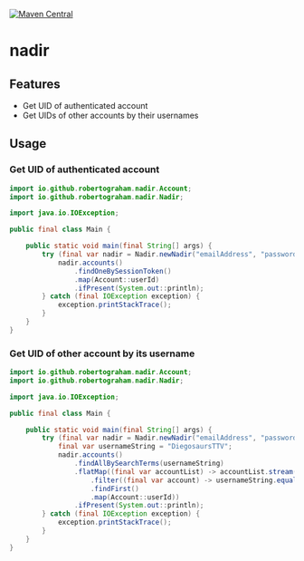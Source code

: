 [![Maven Central](https://img.shields.io/maven-central/v/io.github.robertograham/nadir.svg?label=Maven%20Central&style=flat-square)](https://search.maven.org/search?q=g:%22io.github.robertograham%22%20AND%20a:%22nadir%22)

# nadir

## Features

* Get UID of authenticated account
* Get UIDs of other accounts by their usernames

## Usage

### Get UID of authenticated account

```java
import io.github.robertograham.nadir.Account;
import io.github.robertograham.nadir.Nadir;

import java.io.IOException;

public final class Main {

    public static void main(final String[] args) {
        try (final var nadir = Nadir.newNadir("emailAddress", "password")) {
            nadir.accounts()
                .findOneBySessionToken()
                .map(Account::userId)
                .ifPresent(System.out::println);
        } catch (final IOException exception) {
            exception.printStackTrace();
        }
    }
}
```

### Get UID of other account by its username

```java
import io.github.robertograham.nadir.Account;
import io.github.robertograham.nadir.Nadir;

import java.io.IOException;

public final class Main {

    public static void main(final String[] args) {
        try (final var nadir = Nadir.newNadir("emailAddress", "password")) {
            final var usernameString = "DiegosaursTTV";
            nadir.accounts()
                .findAllBySearchTerms(usernameString)
                .flatMap((final var accountList) -> accountList.stream()
                    .filter((final var account) -> usernameString.equalsIgnoreCase(account.username()))
                    .findFirst()
                    .map(Account::userId))
                .ifPresent(System.out::println);
        } catch (final IOException exception) {
            exception.printStackTrace();
        }
    }
}
```